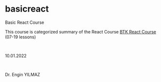 # basicreact
Basic React Course
<br>
<p>This course is categorized summary of the React Course 
  <a href=""https://www.btkakademi.gov.tr/portal/course/player/deliver/react-ile-web-programciligi-10035">BTK React Course </a>
(07-19 lessons)</p>
<br>



<p>10.01.2022 </p>
<BR>
<p>Dr. Engin YILMAZ </p>
